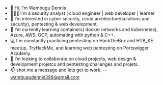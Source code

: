 - 👋 Hi, I’m Wambugu Dennis
- 👨🏾‍💻 I'm a security analyst | cloud engineer | web developer | learner
- 💞️ I’m interested in cyber security, cloud architecture(solutions and security), pentesting & web development.
- 🌱 I’m currently learning containers( docker networks and kubernetes), Azure, AWS, GCP, automating with python & C++.
- 💻 I'm constantly practicing pentesting on HackTheBox and HTB_KE meetup, TryHackMe, and learning web pentesting on Portswigger Academy. 
- 👀 I’m looking to collaborate on cloud projects, web design & development projetcs and pentesting challenges and projets.
- 📫 shot me a message and lets get to work. -- wambugudennis398@gmail.com


